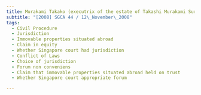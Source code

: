 ```yaml
---
title: Murakami Takako (executrix of the estate of Takashi Murakami Suroso, deceased) v Wiryadi 
subtitle: "[2008] SGCA 44 / 12\_November\_2008"
tags:
  - Civil Procedure
  - Jurisdiction
  - Immovable properties situated abroad
  - Claim in equity
  - Whether Singapore court had jurisdiction
  - Conflict of Laws
  - Choice of jurisdiction
  - Forum non conveniens
  - Claim that immovable properties situated abroad held on trust
  - Whether Singapore court appropriate forum

---
```


